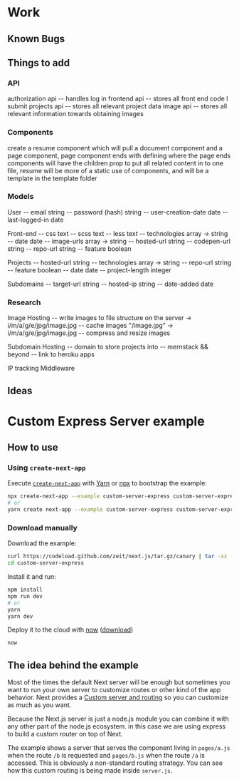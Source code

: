 # Work

## Known Bugs

## Things to add

### API

authorization api
-- handles log in
frontend api
-- stores all front end code I submit
projects api
-- stores all relevant project data
image api
-- stores all relevant information towards obtaining images

### Components

create a resume component which will pull a document component and a page component, page component ends with defining where the page ends
components will have the children prop to put all related content in to one file, resume will be more of a static use of components, and will be a template in the template folder

### Models

User
-- email string
-- password (hash) string
-- user-creation-date date
-- last-logged-in date

Front-end
-- css text
-- scss text
-- less text
-- technologies array -> string
-- date date
-- image-urls array -> string
-- hosted-url string
-- codepen-url string
-- repo-url string
-- feature boolean

Projects
-- hosted-url string
-- technologies array -> string
-- repo-url string
-- feature boolean
-- date date
-- project-length integer

Subdomains
-- target-url string
-- hosted-ip string
-- date-added date

### Research

Image Hosting
-- write images to file structure on the server -> i/m/a/g/e/jpg/image.jpg
-- cache images "/image.jpg" -> i/m/a/g/e/jpg/image.jpg
-- compress and resize images

Subdomain Hosting
-- domain to store projects into
-- mernstack && beyond
-- link to heroku apps

IP tracking Middleware

## Ideas

# Custom Express Server example

## How to use

### Using `create-next-app`

Execute [`create-next-app`](https://github.com/segmentio/create-next-app) with [Yarn](https://yarnpkg.com/lang/en/docs/cli/create/) or [npx](https://github.com/zkat/npx#readme) to bootstrap the example:

```bash
npx create-next-app --example custom-server-express custom-server-express-app
# or
yarn create next-app --example custom-server-express custom-server-express-app
```

### Download manually

Download the example:

```bash
curl https://codeload.github.com/zeit/next.js/tar.gz/canary | tar -xz --strip=2 next.js-canary/examples/custom-server-express
cd custom-server-express
```

Install it and run:

```bash
npm install
npm run dev
# or
yarn
yarn dev
```

Deploy it to the cloud with [now](https://zeit.co/now) ([download](https://zeit.co/download))

```bash
now
```

## The idea behind the example

Most of the times the default Next server will be enough but sometimes you want to run your own server to customize routes or other kind of the app behavior. Next provides a [Custom server and routing](https://github.com/zeit/next.js#custom-server-and-routing) so you can customize as much as you want.

Because the Next.js server is just a node.js module you can combine it with any other part of the node.js ecosystem. in this case we are using express to build a custom router on top of Next.

The example shows a server that serves the component living in `pages/a.js` when the route `/b` is requested and `pages/b.js` when the route `/a` is accessed. This is obviously a non-standard routing strategy. You can see how this custom routing is being made inside `server.js`.
